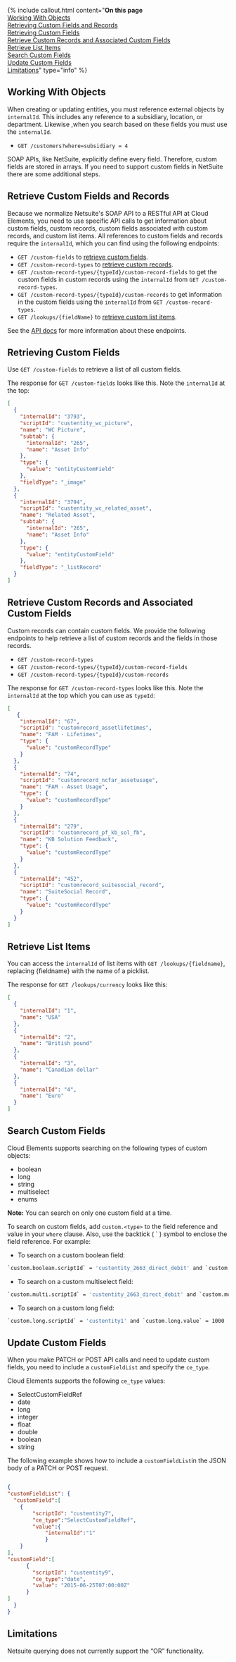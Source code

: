 {% include callout.html content="<strong>On this page</strong></br><a href=#working-with-objects>Working With Objects</a></br><a href=#retrieving-custom-fields-and-records>Retrieving Custom Fields and Records</a></br><a href=#retrieve-custom-fields>Retrieving Custom Fields</a></br><a href=#retrieve-custom-records-and-associated-custom-fields>Retrieve Custom Records and Associated Custom Fields</a></br><a href=#retrieve-list-items>Retrieve List Items</a></br><a href=#search-custom-fields>Search Custom Fields</a></br><a href=#update-custom-fields>Update Custom Fields</a></br><a href=#limitations>Limitations</a>" type="info" %}

## Working With Objects

When creating or updating entities, you must reference external objects by `internalId`. This includes any reference to a subsidiary, location, or department. Likewise ,when you search based on these fields you must use the `internalId`.

* `GET /customers?where=subsidiary = 4`

SOAP APIs, like NetSuite, explicitly define every field. Therefore, custom fields are stored in arrays. If you need to support custom fields in NetSuite there are some additional steps.

## Retrieve Custom Fields and Records

Because we normalize Netsuite's SOAP API to a RESTful API at Cloud Elements, you need to use specific API calls to get information about custom fields, custom records, custom fields associated with custom records, and custom list items. All references to custom fields and records require the `internalId`, which you can find using the following endpoints:

* `GET /custom-fields` to [retrieve custom fields](#retrieving-custom-fields).
* `GET /custom-record-types` to [retrieve custom records](#retrieve-custom-records-and-associated-custom-fields).
* `GET /custom-record-types/{typeId}/custom-record-fields` to get the custom fields in custom records using the `internalId` from `GET /custom-record-types`.
* `GET /custom-record-types/{typeId}/custom-records` to get information in the custom fields using the `internalId` from `GET /custom-record-types`.
* `GET /lookups/{fieldName}` to [retrieve custom list items](#retrieve-list-items).

See the [API docs](api-documentation.html) for more information about these endpoints.

## Retrieving Custom Fields
Use `GET /custom-fields` to retrieve a list of all custom fields.

The response for `GET /custom-fields` looks like this. Note the `internalId` at the top:

```json
[
  {
    "internalId": "3793",
    "scriptId": "custentity_wc_picture",
    "name": "WC Picture",
    "subtab": {
      "internalId": "265",
      "name": "Asset Info"
    },
    "type": {
      "value": "entityCustomField"
    },
    "fieldType": "_image"
  },
  {
    "internalId": "3794",
    "scriptId": "custentity_wc_related_asset",
    "name": "Related Asset",
    "subtab": {
      "internalId": "265",
      "name": "Asset Info"
    },
    "type": {
      "value": "entityCustomField"
    },
    "fieldType": "_listRecord"
  }
]
```

## Retrieve Custom Records and Associated Custom Fields
Custom records can contain custom fields. We provide the following endpoints to help retrieve a list of custom records and the fields in those records.

* `GET /custom-record-types`
* `GET /custom-record-types/{typeId}/custom-record-fields`
* `GET /custom-record-types/{typeId}/custom-records`

The response for `GET /custom-record-types` looks like this. Note the `internalId` at the top which you can use as `typeId`:

```json
[
   {
    "internalId": "67",
    "scriptId": "customrecord_assetlifetimes",
    "name": "FAM - Lifetimes",
    "type": {
      "value": "customRecordType"
    }
  },
  {
    "internalId": "74",
    "scriptId": "customrecord_ncfar_assetusage",
    "name": "FAM - Asset Usage",
    "type": {
      "value": "customRecordType"
    }
  },
  {
    "internalId": "279",
    "scriptId": "customrecord_pf_kb_sol_fb",
    "name": "KB Solution Feedback",
    "type": {
      "value": "customRecordType"
    }
  },
  {
    "internalId": "452",
    "scriptId": "customrecord_suitesocial_record",
    "name": "SuiteSocial Record",
    "type": {
      "value": "customRecordType"
    }
  }
]
```

## Retrieve List Items

You can access the `internalId` of list items with `GET /lookups/{fieldname}`, replacing {fieldname} with the name of a picklist.

The response for `GET /lookups/currency` looks like this:

```json
[
  {
    "internalId": "1",
    "name": "USA"
  },
  {
    "internalId": "2",
    "name": "British pound"
  },
  {
    "internalId": "3",
    "name": "Canadian dollar"
  },
  {
    "internalId": "4",
    "name": "Euro"
  }
]
```

## Search Custom Fields

Cloud Elements supports searching on the following types of custom objects:

  * boolean
  * long
  * string
  * multiselect
  * enums

__Note:__ You can search on only one custom field at a time.

To search on custom fields, add `custom.<type>` to the field reference and value in your `where` clause. Also, use the backtick ( ` ) symbol to enclose the field reference. For example:

 * To search on a custom boolean field:

```bash
`custom.boolean.scriptId` = 'custentity_2663_direct_debit' and `custom.boolean.value` = 'false'
```

* To search on a custom multiselect field:

```bash
`custom.multi.scriptId` = 'custentity_2663_direct_debit' and `custom.multi.value.internalId` = 1
```

* To search on a custom long field:

```bash
`custom.long.scriptId` = 'custentity1' and `custom.long.value` = 1000
```

## Update Custom Fields

When you make PATCH or POST API calls and need to update custom fields, you need to include a `customFieldList` and specify the `ce_type`.

Cloud Elements supports the following `ce_type` values:

* SelectCustomFieldRef
* date
* long
* integer
* float
* double
* boolean
* string

The following example shows how to include a `customFieldList`in the JSON body of a PATCH or POST request.

```json

{
"customFieldList": {
  "customField":[
    {
        "scriptId": "custentity7",
        "ce_type":"SelectCustomFieldRef",
        "value":{
            "internalId":"1"
            }
    }
],
"customField":[
      {
        "scriptId": "custentity9",
        "ce_type":"date",
        "value": "2015-06-25T07:00:00Z"
      }
]
  }
}
```

## Limitations

Netsuite querying does not currently support the “OR” functionality.
